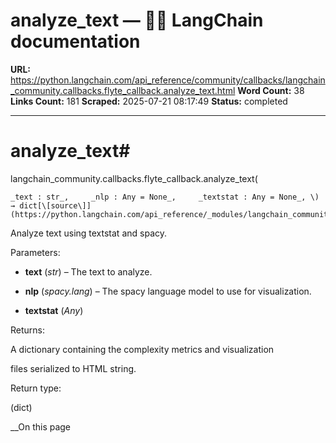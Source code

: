 # analyze_text — 🦜🔗 LangChain  documentation

**URL:** https://python.langchain.com/api_reference/community/callbacks/langchain_community.callbacks.flyte_callback.analyze_text.html
**Word Count:** 38
**Links Count:** 181
**Scraped:** 2025-07-21 08:17:49
**Status:** completed

---

# analyze\_text\#

langchain\_community.callbacks.flyte\_callback.analyze\_text\(

    _text : str_,     _nlp : Any = None_,     _textstat : Any = None_, \) → dict[\[source\]](https://python.langchain.com/api_reference/_modules/langchain_community/callbacks/flyte_callback.html#analyze_text)\#     

Analyze text using textstat and spacy.

Parameters:     

  * **text** \(_str_\) – The text to analyze.

  * **nlp** \(_spacy.lang_\) – The spacy language model to use for visualization.

  * **textstat** \(_Any_\)

Returns:     

A dictionary containing the complexity metrics and visualization     

files serialized to HTML string.

Return type:     

\(dict\)

__On this page